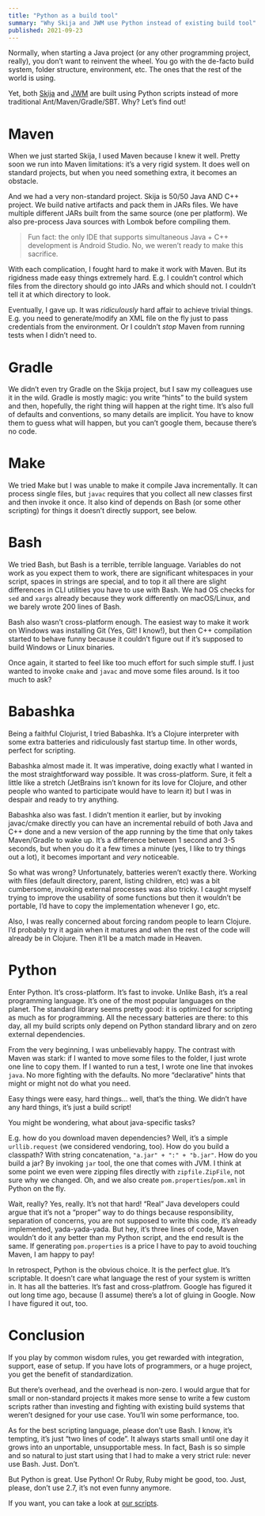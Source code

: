 ```yaml
---
title: "Python as a build tool"
summary: "Why Skija and JWM use Python instead of existing build tool"
published: 2021-09-23
---
```


Normally, when starting a Java project (or any other programming project, really), you don’t want to reinvent the wheel. You go with the de-facto build system, folder structure, environment, etc. The ones that the rest of the world is using.

Yet, both [Skija](https://github.com/JetBrains/skija/tree/master/script) and [JWM](https://github.com/HumbleUI/JWM/tree/main/script) are built using Python scripts instead of more traditional Ant/Maven/Gradle/SBT. Why? Let’s find out!

# Maven

When we just started Skija, I used Maven because I knew it well. Pretty soon we run into Maven limitations: it’s a very rigid system. It does well on standard projects, but when you need something extra, it becomes an obstacle.

And we had a very non-standard project. Skija is 50/50 Java AND C++ project. We build native artifacts and pack them in JARs files. We have multiple different JARs built from the same source (one per platform). We also pre-process Java sources with Lombok before compiling them.

> Fun fact: the only IDE that supports simultaneous Java + C++ development is Android Studio. No, we weren’t ready to make this sacrifice.

With each complication, I fought hard to make it work with Maven. But its rigidness made easy things extremely hard. E.g. I couldn’t control which files from the directory should go into JARs and which should not. I couldn’t tell it at which directory to look.

Eventually, I gave up. It was _ridiculously_ hard affair to achieve trivial things. E.g. you need to generate/modify an XML file on the fly just to pass credentials from the environment. Or I couldn’t _stop_ Maven from running tests when I didn’t need to.

# Gradle

We didn’t even try Gradle on the Skija project, but I saw my colleagues use it in the wild. Gradle is mostly magic: you write “hints” to the build system and then, hopefully, the right thing will happen at the right time. It’s also full of defaults and conventions, so many details are implicit. You have to know them to guess what will happen, but you can’t google them, because there’s no code.

# Make

We tried Make but I was unable to make it compile Java incrementally. It can process single files, but `javac` requires that you collect all new classes first and then invoke it once. It also kind of depends on Bash (or some other scripting) for things it doesn’t directly support,  see below.

# Bash

We tried Bash, but Bash is a terrible, terrible language. Variables do not work as you expect them to work, there are significant whitespaces in your script, spaces in strings are special, and to top it all there are slight differences in CLI utilities you have to use with Bash. We had OS checks for `sed` and `xargs` already because they work differently on macOS/Linux, and we barely wrote 200 lines of Bash.

Bash also wasn’t cross-platform enough. The easiest way to make it work on Windows was installing Git (Yes, Git! I know!), but then C++ compilation started to behave funny because it couldn’t figure out if it’s supposed to build Windows or Linux binaries. 

Once again, it started to feel like too much effort for such simple stuff. I just wanted to invoke `cmake` and `javac` and move some files around. Is it too much to ask?

# Babashka

Being a faithful Clojurist, I tried Babashka. It’s a Clojure interpreter with some extra batteries and ridiculously fast startup time. In other words, perfect for scripting.

Babashka almost made it. It was imperative, doing exactly what I wanted in the most straightforward way possible. It was cross-platform. Sure, it felt a little like a stretch (JetBrains isn’t known for its love for Clojure, and other people who wanted to participate would have to learn it) but I was in despair and ready to try anything.

Babashka also was fast. I didn’t mention it earlier, but by invoking javac/cmake directly you can have an incremental rebuild of both Java and C++ done and a new version of the app running by the time that only takes Maven/Gradle to wake up. It’s a difference between 1 second and 3-5 seconds, but when you do it a few times a minute (yes, I like to try things out a lot), it becomes important and _very_ noticeable.

So what was wrong? Unfortunately, batteries weren’t exactly there. Working with files (default directory, parent, listing children, etc) was a bit cumbersome, invoking external processes was also tricky. I caught myself trying to improve the usability of some functions but then it wouldn’t be portable, I’d have to copy the implementation whenever I go, etc.

Also, I was really concerned about forcing random people to learn Clojure. I’d probably try it again when it matures and when the rest of the code will already be in Clojure. Then it’ll be a match made in Heaven.

# Python

Enter Python. It’s cross-platform. It’s fast to invoke. Unlike Bash, it’s a real programming language. It’s one of the most popular languages on the planet. The standard library seems pretty good: it is optimized for scripting as much as for programming. All the necessary batteries are there: to this day, all my build scripts only depend on Python standard library and on zero external dependencies.

From the very beginning, I was unbelievably happy. The contrast with Maven was stark: if I wanted to move some files to the folder, I just wrote one line to copy them. If I wanted to run a test, I wrote one line that invokes `java`. No more fighting with the defaults. No more “declarative” hints that might or might not do what you need.

Easy things were easy, hard things... well, that’s the thing. We didn’t have any hard things, it’s just a build script!

You might be wondering, what about java-specific tasks?

E.g. how do you download maven dependencies? Well, it’s a simple `urllib.request` (we considered vendoring, too). How do you build a classpath? With string concatenation, `"a.jar" + ":" + "b.jar"`. How do you build a jar? By invoking `jar` tool, the one that comes with JVM. I think at some point we even were zipping files directly with `zipfile.ZipFile`, not sure why we changed. Oh, and we also create `pom.properties`/`pom.xml` in Python on the fly.

Wait, really? Yes, really. It’s not that hard! “Real” Java developers could argue that it’s not a “proper” way to do things because responsibility, separation of concerns, you are not supposed to write this code, it’s already implemented, yada-yada-yada. But hey, it’s three lines of code, Maven wouldn’t do it any better than my Python script, and the end result is the same. If generating `pom.properties` is a price I have to pay to avoid touching Maven, I am happy to pay!

In retrospect, Python is the obvious choice. It is the perfect glue. It’s scriptable. It doesn’t care what language the rest of your system is written in. It has all the batteries. It’s fast and cross-platfrom. Google has figured it out long time ago, because (I assume) there’s a lot of gluing in Google. Now I have figured it out, too.

# Conclusion

If you play by common wisdom rules, you get rewarded with integration, support, ease of setup. If you have lots of programmers, or a huge project, you get the benefit of standardization.

But there’s overhead, and the overhead is non-zero. I would argue that for small or non-standard projects it makes more sense to write a few custom scripts rather than investing and fighting with existing build systems that weren’t designed for your use case. You’ll win some performance, too.

As for the best scripting language, please don’t use Bash. I know, it’s tempting, it’s just “two lines of code”. It always starts small until one day it grows into an unportable, unsupportable mess. In fact, Bash is so simple and so natural to just start using that I had to make a very strict rule: never use Bash. Just. Don’t.

But Python is great. Use Python! Or Ruby, Ruby might be good, too. Just, please, don’t use 2.7, it’s not even funny anymore.

If you want, you can take a look at [our scripts](https://github.com/JetBrains/skija/tree/master/script).
